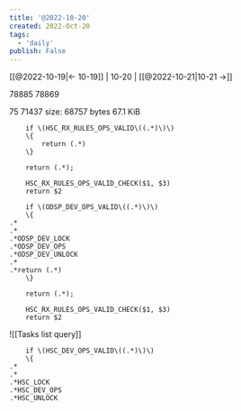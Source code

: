 ```yaml
---
title: '@2022-10-20'
created: 2022-Oct-20
tags:
  - 'daily'
publish: False
---
```


[[@2022-10-19|<- 10-19]] | 10-20 | [[@2022-10-21|10-21 ->]]

78885
78869

75
71437
size: 68757 bytes  67.1 KiB

```
    if \(HSC_RX_RULES_OPS_VALID\((.*)\)\)
    \{
        return (.*)
    \}

    return (.*);
```

```
    HSC_RX_RULES_OPS_VALID_CHECK($1, $3)
    return $2
```
```
    if \(ODSP_DEV_OPS_VALID\((.*)\)\)
    \{
.*
.*
.*ODSP_DEV_LOCK
.*ODSP_DEV_OPS
.*ODSP_DEV_UNLOCK
.*
.*return (.*)
    \}

    return (.*);
```

```
    HSC_RX_RULES_OPS_VALID_CHECK($1, $3)
    return $2
```
![[Tasks list query]]

```
    if \(HSC_DEV_OPS_VALID\((.*)\)\)
    \{
.*
.*
.*HSC_LOCK
.*HSC_DEV_OPS
.*HSC_UNLOCK

```